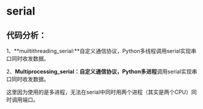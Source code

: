 # serial

## 代码分析：

1、**muiltithreading_serial:**自定义通信协议，Python多线程调用serial实现串口同时收发数据。

2、**Multiprocessing_serial：**自定义通信协议，Python**多进程**调用serial实现串口同时收发数据。

​		这里因为使用的是多进程，无法在serial中同时用两个进程（其实是两个CPU）同时调用端口。


